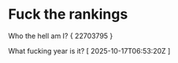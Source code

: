 # Fuck the rankings

Who the hell am I?
{ 22703795 }

What fucking year is it?
[ 2025-10-17T06:53:20Z ]

